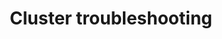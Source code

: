 ---
title: "Cluster troubleshooting"
weight: 20
description: >
  Troubleshooting your EKS Anywhere Cluster
---